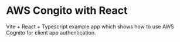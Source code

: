 # AWS Congito with React
Vite + React + Typescript example app which shows how to use AWS Cognito for client app authentication.
